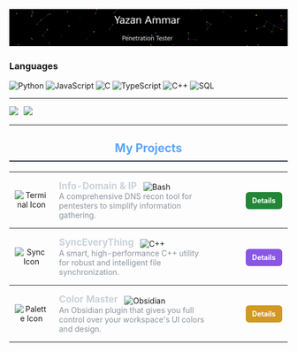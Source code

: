 <img src="./MyProfile.gif" alt="YazanAmmar">

### Languages

![Python](https://img.shields.io/badge/-Python-000?&logo=Python)
![JavaScript](https://img.shields.io/badge/-JavaScript-000?&logo=JavaScript)
![C](https://img.shields.io/badge/-C-000?&logo=C)
![TypeScript](https://img.shields.io/badge/-TypeScript-000?&logo=TypeScript)
![C++](https://img.shields.io/badge/-C++-000?&logo=c%2b%2b&logoColor=00599C)
![SQL](https://img.shields.io/badge/-SQL-000?&logo=MySQL)

---

<div align="center">
  <div style="display: flex; gap: 10px; align-items: center;">
    <a href="https://github.com/YazanAmmar">
      <img height="110px" src="https://github-readme-stats.vercel.app/api?username=YazanAmmar&hide_title=true&hide_border=true&show_icons=true&include_all_commits=true&count_private=true&line_height=21&text_color=000&icon_color=000&bg_color=0,ea6161,ffc64d,fffc4d,52fa5a&theme=graywhite" />
    </a>
    <a href="https://github.com/YazanAmmar">
      <img height="150px" src="https://github-readme-stats.vercel.app/api/top-langs/?username=YazanAmmar&hide=html&hide_title=true&hide_border=true&layout=compact&langs_count=6&exclude_repo=comp426,Redventures-Movie-Quotes&text_color=000&icon_color=fff&bg_color=0,52fa5a,4dfcff,c64dff&theme=graywhite" />
    </a>
  </div>
</div>

---

<div align="center">
<h2 style="color: #58a6ff; border-bottom: 2px solid #30363d; padding-bottom: 10px;">My Projects</h2>

<table style="width:100%; border-collapse: collapse; background: none; border: none;">
  <tbody>
    <tr style="border-bottom: 1px solid #21262d;">
      <td style="width: 60px; padding: 15px 10px; text-align: center;">
        <img src="assets/terminal.svg" alt="Terminal Icon" width="40" height="40">
      </td>
      <td style="padding: 15px 10px; vertical-align: middle;">
        <strong style="font-size: 1.2em; color: #c9d1d9;">Info-Domain & IP</strong>
        <img src="https://img.shields.io/badge/Bash-4EAA25?style=flat-square&logo=gnu-bash&logoColor=white" alt="Bash" style="vertical-align: middle; margin-left: 8px;">
        <br>
        <span style="color: #8b949e;">A comprehensive DNS recon tool for pentesters to simplify information gathering.</span>
      </td>
      <td style="width: 120px; padding: 15px 10px; text-align: right;">
        <a href="https://github.com/YazanAmmar/Info-Domain-IP" title="Explore Project" style="text-decoration: none; padding: 8px 12px; background-color: #238636; color: white; border-radius: 6px; font-size: 0.9em; font-weight: bold;">
          Details
        </a>
      </td>
    </tr>
    <tr style="border-bottom: 1px solid #21262d;">
      <td style="width: 60px; padding: 15px 10px; text-align: center;">
        <img src="assets/sync.svg" alt="Sync Icon" width="40" height="40">
      </td>
      <td style="padding: 15px 10px; vertical-align: middle;">
        <strong style="font-size: 1.2em; color: #c9d1d9;">SyncEveryThing</strong>
        <img src="https://img.shields.io/badge/C++-00599C?style=flat-square&logo=cplusplus&logoColor=white" alt="C++" style="vertical-align: middle; margin-left: 8px;">
        <br>
        <span style="color: #8b949e;">A smart, high-performance C++ utility for robust and intelligent file synchronization.</span>
      </td>
      <td style="width: 120px; padding: 15px 10px; text-align: right;">
        <a href="https://github.com/YazanAmmar/SyncEveryThing" title="Explore Project" style="text-decoration: none; padding: 8px 12px; background-color: #8957e5; color: white; border-radius: 6px; font-size: 0.9em; font-weight: bold;">
          Details
        </a>
      </td>
    </tr>
    <tr>
      <td style="width: 60px; padding: 15px 10px; text-align: center;">
        <img src="assets/palette.svg" alt="Palette Icon" width="40" height="40">
      </td>
      <td style="padding: 15px 10px; vertical-align: middle;">
        <strong style="font-size: 1.2em; color: #c9d1d9;">Color Master</strong>
        <img src="https://img.shields.io/badge/Obsidian-9740e2?style=flat-square&logo=obsidian&logoColor=white" alt="Obsidian" style="vertical-align: middle; margin-left: 8px;">
        <br>
        <span style="color: #8b949e;">An Obsidian plugin that gives you full control over your workspace's UI colors and design.</span>
      </td>
      <td style="width: 120px; padding: 15px 10px; text-align: right;">
        <a href="https://github.com/YazanAmmar/obsidian-color-master" title="Explore Project" style="text-decoration: none; padding: 8px 12px; background-color: #d29922; color: white; border-radius: 6px; font-size: 0.9em; font-weight: bold;">
          Details
        </a>
      </td>
    </tr>
  </tbody>
</table>
</div>


